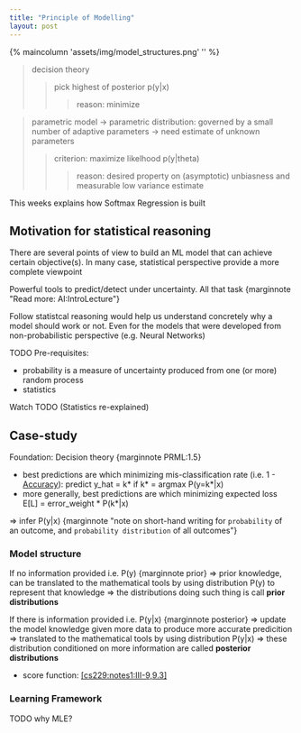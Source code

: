 ```yaml
---
title: "Principle of Modelling"
layout: post
---
```

{% maincolumn 'assets/img/model_structures.png' '' %}

> decision theory
> > pick highest of posterior p(y|x)
> > > reason: minimize

> parametric model -> parametric distribution: governed by a small number of adaptive parameters -> need estimate of unknown parameters
> > criterion: maximize likelhood p(y|theta)
> > > reason: desired property on (asymptotic) unbiasness and measurable low variance estimate

This weeks explains how Softmax Regression is built
## Motivation for statistical reasoning
There are several points of view to build an ML model that can achieve certain objective(s). In many case, statistical perspective provide a more complete viewpoint 

Powerful tools to predict/detect under uncertainty. All that task {marginnote "Read more: AI:IntroLecture"}

Follow statistcal reasoning would help us understand concretely why a model should work or not. Even for the models that were developed from non-probabilistic perspective (e.g. Neural Networks)

TODO Pre-requisites: 
- probability is a measure of uncertainty produced from one (or more) random process
- statistics

Watch TODO (Statistics re-explained)

## Case-study

Foundation: Decision theory {marginnote PRML:1.5}
* best predictions are which minimizing mis-classification rate (i.e. 1 - [Accuracy](ref-to-last-week)): predict y_hat = k* if k* = argmax P(y=k*|x)
* more generally, best predictions are which minimizing expected loss E[L] = error_weight * P(k*|x)

=> infer P(y|x) {marginnote "note on short-hand writing for `probability` of an outcome, and `probability distribution` of all outcomes"}

### Model structure

If no information provided i.e. P(y) {marginnote prior} =>  prior knowledge,  can be translated to the mathematical tools by using distribution P(y) to represent that knowledge => the distributions doing such thing is call **prior distributions**

If there is information provided i.e. P(y|x) {marginnote posterior} => update the model knowledge given more data to produce more accurate predicition => translated to the mathematical tools by using distribution P(y|x) => these distribution conditioned on more information are called **posterior distributions**

* score function: [[cs229:notes1:III-9,9.3]](TODO)

### Learning Framework

TODO why MLE?